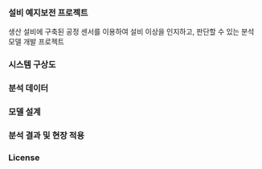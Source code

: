 ### 설비 예지보전 프로젝트
생산 설비에 구축된 공정 센서를 이용하여 설비 이상을 인지하고, 판단할 수 있는 분석 모델 개발 프로젝트

### 시스템 구상도

### 분석 데이터

### 모델 설계

### 분석 결과 및 현장 적용
  
### License

